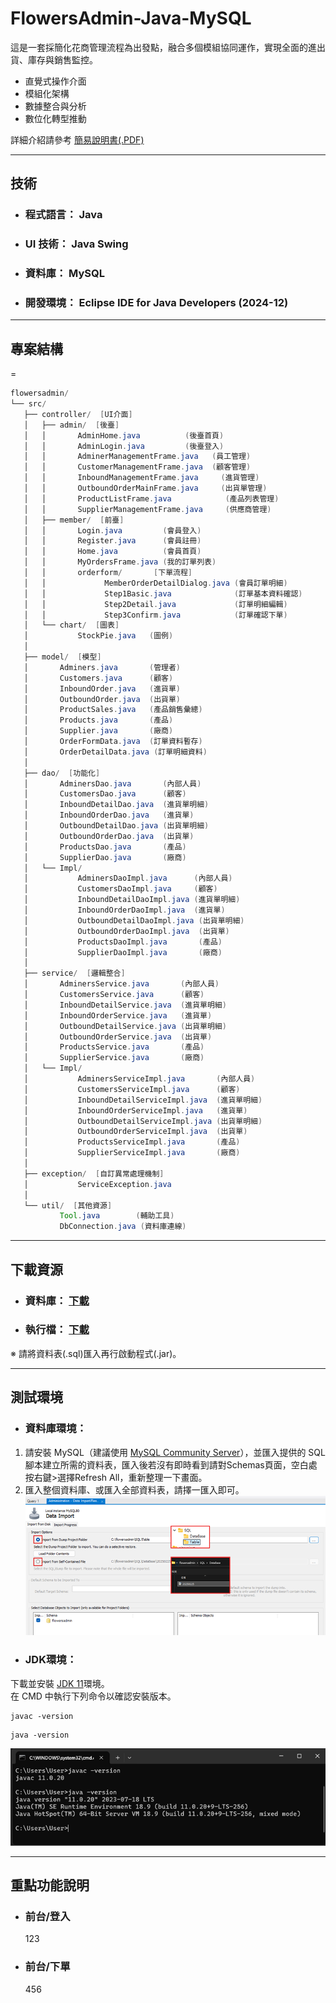 # FlowersAdmin-Java-MySQL
這是一套採簡化花商管理流程為出發點，融合多個模組協同運作，實現全面的進出貨、庫存與銷售監控。
* 直覺式操作介面
* 模組化架構
* 數據整合與分析
*  數位化轉型推動

  詳細介紹請參考 [簡易說明書(.PDF)](https://github.com/MountainTea/FlowersAdmin-Java-MySQL/blob/main/pptpdf/%E7%B0%A1%E6%98%93%E8%AA%AA%E6%98%8E%E6%9B%B8.pdf "簡易說明書.pdf")


---


## 技術
- ### **程式語言：** Java  
- ### **UI 技術：** Java Swing  
- ### **資料庫：** MySQL
- ### **開發環境：** Eclipse IDE for Java Developers (2024-12)


---
  
  
## 專案結構
=
 ```JAVA
flowersadmin/
└── src/
    ├── controller/  [UI介面]
    │   ├── admin/  [後臺]
    │   │       AdminHome.java          (後臺首頁)
    │   │       AdminLogin.java         (後臺登入)
    │   │       AdminerManagementFrame.java   (員工管理)
    │   │       CustomerManagementFrame.java  (顧客管理)
    │   │       InboundManagementFrame.java     (進貨管理)
    │   │       OutboundOrderMainFrame.java     (出貨單管理)
    │   │       ProductListFrame.java            (產品列表管理)
    │   │       SupplierManagementFrame.java     (供應商管理)
    │   ├── member/  [前臺]
    │   │       Login.java         (會員登入)
    │   │       Register.java      (會員註冊)
    │   │       Home.java          (會員首頁)
    │   │       MyOrdersFrame.java (我的訂單列表)
    │   │       orderform/       [下單流程]
    │   │             MemberOrderDetailDialog.java (會員訂單明細)
    │   │             Step1Basic.java              (訂單基本資料確認)
    │   │             Step2Detail.java             (訂單明細編輯)
    │   │             Step3Confirm.java            (訂單確認下單)
    │   └── chart/  [圖表]
    │           StockPie.java   (圖例)
    │
    ├── model/  [模型]
    │       Adminers.java       (管理者)
    │       Customers.java      (顧客)
    │       InboundOrder.java   (進貨單)
    │       OutboundOrder.java  (出貨單)
    │       ProductSales.java   (產品銷售彙總)
    │       Products.java       (產品)
    │       Supplier.java       (廠商)
    │       OrderFormData.java  (訂單資料暫存)
    │       OrderDetailData.java (訂單明細資料)
    │
    ├── dao/  [功能化]
    │       AdminersDao.java       (內部人員)
    │       CustomersDao.java      (顧客)
    │       InboundDetailDao.java  (進貨單明細)
    │       InboundOrderDao.java   (進貨單)
    │       OutboundDetailDao.java (出貨單明細)
    │       OutboundOrderDao.java  (出貨單)
    │       ProductsDao.java       (產品)
    │       SupplierDao.java       (廠商)
    │   └── Impl/
    │           AdminersDaoImpl.java      (內部人員)
    │           CustomersDaoImpl.java     (顧客)
    │           InboundDetailDaoImpl.java (進貨單明細)
    │           InboundOrderDaoImpl.java  (進貨單)
    │           OutboundDetailDaoImpl.java (出貨單明細)
    │           OutboundOrderDaoImpl.java  (出貨單)
    │           ProductsDaoImpl.java       (產品)
    │           SupplierDaoImpl.java       (廠商)
    │
    ├── service/  [邏輯整合]
    │       AdminersService.java       (內部人員)
    │       CustomersService.java      (顧客)
    │       InboundDetailService.java  (進貨單明細)
    │       InboundOrderService.java   (進貨單)
    │       OutboundDetailService.java (出貨單明細)
    │       OutboundOrderService.java  (出貨單)
    │       ProductsService.java       (產品)
    │       SupplierService.java       (廠商)
    │   └── Impl/
    │           AdminersServiceImpl.java       (內部人員)
    │           CustomersServiceImpl.java      (顧客)
    │           InboundDetailServiceImpl.java  (進貨單明細)
    │           InboundOrderServiceImpl.java   (進貨單)
    │           OutboundDetailServiceImpl.java (出貨單明細)
    │           OutboundOrderServiceImpl.java  (出貨單)
    │           ProductsServiceImpl.java       (產品)
    │           SupplierServiceImpl.java       (廠商)
    │
    ├── exception/  [自訂異常處理機制]
    │           ServiceException.java
    │
    └── util/  [其他資源]
            Tool.java        (輔助工具)
            DbConnection.java (資料庫連線)

   ```
  
---


## 下載資源

- ### **資料庫：** [下載](https://github.com/MountainTea/FlowersAdmin-Java-MySQL/tree/main/sql "MySQL資料表下載")
- ### **執行檔：** [下載](https://github.com/MountainTea/FlowersAdmin-Java-MySQL/tree/main/jar "(.jar)下載")
 ※ 請將資料表(.sql)匯入再行啟動程式(.jar)。


---


 ## 測試環境

- ### **資料庫環境：**  
1. 請安裝 MySQL（建議使用 [MySQL Community Server](https://dev.mysql.com/downloads/mysql/ "資料庫程式下載")），並匯入提供的 SQL 腳本建立所需的資料表，匯入後若沒有即時看到請對Schemas頁面，空白處按右鍵>選擇Refresh All，重新整理一下畫面。  
2. 匯入整個資料庫、或匯入全部資料表，請擇一匯入即可。
  ![資料庫匯入說明圖例](https://github.com/MountainTea/FlowersAdmin-Java-MySQL/blob/main/img/%E8%B3%87%E6%96%99%E5%BA%AB%E5%8C%AF%E5%85%A5%E8%AA%AA%E6%98%8E%E5%9C%96.png "Import DatabaseTable")</a>
  
- ### **JDK環境：**  
下載並安裝 [JDK 11](https://www.oracle.com/java/technologies/downloads/#java11?er=221886 "JDK程式下載")環境。  
在 CMD 中執行下列命令以確認安裝版本。
```plaintext
javac -version
```
```plaintext
java -version
```
![測試java環境圖例](https://github.com/MountainTea/FlowersAdmin-Java-MySQL/blob/main/img/JavaVersionTest.png "Java Version Test")</a>
  
---


 ## 重點功能說明  
   
- ### 前台/登入
  123
- ### 前台/下單
  456
